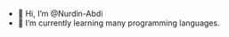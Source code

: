 - 👋 Hi, I’m @Nurdin-Abdi
- 🌱 I’m currently learning many programming languages.

<!---
Nurdin-Abdi/Nurdin-Abdi is a ✨ special ✨ repository because its `README.md` (this file) appears on your GitHub profile.
You can click the Preview link to take a look at your changes.
--->

